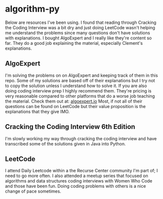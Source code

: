 # algorithm-py

Below are resources I've been using. I found that reading through Cracking the Coding Interview was a bit dry and just doing LeetCode wasn't
helping me understand the problems since many questions don't have solutions with explanations. I bought AlgoExpert and I really
like they're content so far. They do a good job explaining the material, especially Clement's explanations.

## AlgoExpert

I'm solving the problems on on AlgoExpert and keeping track of them in this repo.
Some of my solutions are based off of their explanations but I try not to copy the solution unless I understand how to solve it.
If you are also doing coding interview prep I highly recommend them. They're pricing is very reasonable compared to other platforms
that do a worse job teaching the material. Check them out at: [algoexpert.io](https://www.algoexpert.io/)
Most, if not all of their questions can be found on LeetCode but their value proposition is the explanations that they give IMO.

## Cracking the Coding Interview 6th Edition

I'm slowly working my way through cracking the coding interview and have transcribed some of the solutions given in Java into Python.

## LeetCode

I attend Daily Leetcode within a the Recurse Center community I'm part of; I need to go more often. I also attended a meetup series
that focused on algorithms and data structures coding interviews with Women Who Code and those have been fun. Doing coding problems
with others is a nice change of pace sometimes.
